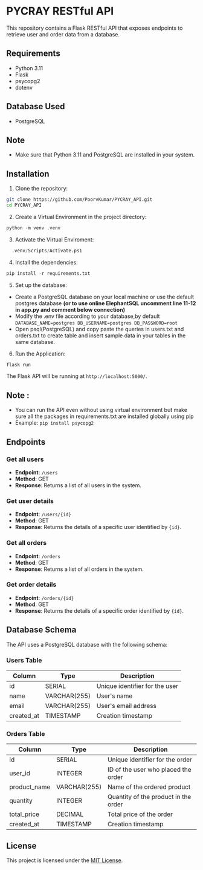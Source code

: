 # PYCRAY RESTful API

This repository contains a Flask RESTful API that exposes endpoints to retrieve user and order data from a database.

## Requirements

- Python 3.11
- Flask
- psycopg2
- dotenv

## Database Used
- PostgreSQL

## Note
- Make sure that Python 3.11  and PostgreSQL are installed in your system.

## Installation

1. Clone the repository:
 ```bash
 git clone https://github.com/PoorvKumar/PYCRAY_API.git
 cd PYCRAY_API
``` 
2. Create a Virtual Environment in the project directory:
```python
python -m venv .venv
```
3. Activate the Virtual Enviroment:
```python
  .venv/Scripts/Activate.ps1
```
4. Install the dependencies:
```python
pip install -r requirements.txt
```
5. Set up the database:
 - Create a PostgreSQL database on your local machine or use the default postgres database **(or to use online ElephantSQL uncomment line 11-12 in app.py and comment below connection)**
 - Modify the .env file according to your database,by default `DATABASE_NAME=postgres DB_USERNAME=postgres DB_PASSWORD=root` 
 - Open psql(PostgreSQL) and copy paste the queries in users.txt and orders.txt to create table and insert sample data in your tables in the same database.
6. Run the Application:
```python
flask run
```

The Flask API will be running at `http://localhost:5000/`.

## Note :
- You can run the API even without using virtual environment but make sure all the packages in requirements.txt are installed globally using pip
- Example: `pip install psycopg2`

## Endpoints

### Get all users

- **Endpoint**: `/users`
- **Method**: GET
- **Response**: Returns a list of all users in the system.

### Get user details

- **Endpoint**: `/users/{id}`
- **Method**: GET
- **Response**: Returns the details of a specific user identified by `{id}`.

### Get all orders

- **Endpoint**: `/orders`
- **Method**: GET
- **Response**: Returns a list of all orders in the system.

### Get order details

- **Endpoint**: `/orders/{id}`
- **Method**: GET
- **Response**: Returns the details of a specific order identified by `{id}`.

## Database Schema

The API uses a PostgreSQL database with the following schema:

### Users Table

| Column       | Type        | Description                   |
|--------------|-------------|-------------------------------|
| id           | SERIAL      | Unique identifier for the user |
| name         | VARCHAR(255) | User's name                   |
| email        | VARCHAR(255) | User's email address          |
| created_at   | TIMESTAMP   | Creation timestamp            |

### Orders Table

| Column       | Type        | Description                             |
|--------------|-------------|-----------------------------------------|
| id           | SERIAL      | Unique identifier for the order          |
| user_id      | INTEGER     | ID of the user who placed the order      |
| product_name | VARCHAR(255) | Name of the ordered product              |
| quantity     | INTEGER     | Quantity of the product in the order     |
| total_price  | DECIMAL     | Total price of the order                 |
| created_at   | TIMESTAMP   | Creation timestamp                      |


## License

This project is licensed under the [MIT License](LICENSE).




